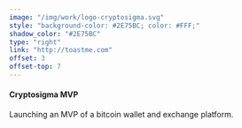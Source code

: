 ```yaml
---
image: "/img/work/logo-cryptosigma.svg"
style: "background-color: #2E75BC; color: #FFF;"
shadow_color: "#2E75BC"
type: "right"
link: "http://toastme.com"
offset: 3
offset-top: 7
---
```

#### Cryptosigma MVP
Launching an MVP of a bitcoin wallet and exchange platform.
